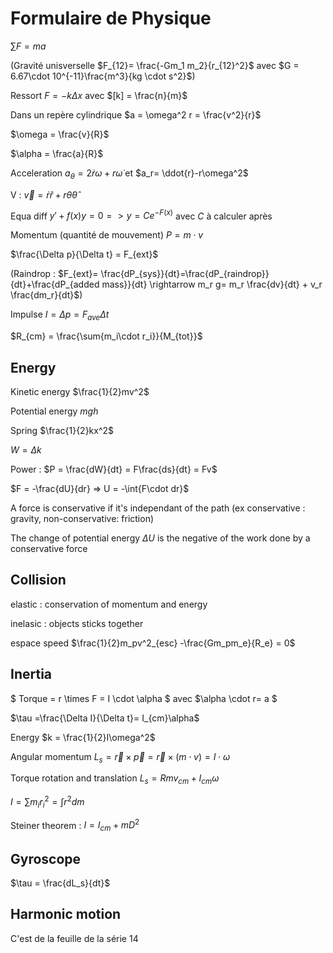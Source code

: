# Formulaire de Physique

$\sum F = ma$

(Gravité unisverselle $F_{12}= \frac{-Gm_1 m_2}{r_{12}^2}$ avec $G = 6.67\cdot 10^{-11}\frac{m^3}{kg \cdot s^2}$)

Ressort $F = -k\Delta x$ avec $[k] = \frac{n}{m}$

Dans un repère cylindrique $a = \omega^2 r = \frac{v^2}{r}$

$\omega = \frac{v}{R}$

$\alpha = \frac{a}{R}$

Acceleration $a_{\theta}= 2\dot{r}\omega+r\dot{\omega}$ et $a_r= \ddot{r}-r\omega^2$

V : $\vec{v} = \dot{r}\hat{r}+ r\dot{\theta}\hat{\theta}$

Equa diff $y' + f(x)y = 0 =>y = C e^{-F(x)}$ avec $C$ à calculer après

Momentum (quantité de mouvement) $P = m \cdot v$

$\frac{\Delta p}{\Delta t} = F_{ext}$

(Raindrop : $F_{ext}= \frac{dP_{sys}}{dt}=\frac{dP_{raindrop}}{dt}+\frac{dP_{added mass}}{dt} \rightarrow m_r g= m_r \frac{dv}{dt} + v_r \frac{dm_r}{dt}$)

Impulse $I = \Delta p = F_{ave} \Delta t$

$R_{cm} = \frac{\sum{m_i\cdot r_i}}{M_{tot}}$

## Energy

Kinetic energy $\frac{1}{2}mv^2$

Potential energy $mgh$

Spring $\frac{1}{2}kx^2$

$W = \Delta k$

Power : $P = \frac{dW}{dt} = F\frac{ds}{dt} = Fv$

$F = -\frac{dU}{dr} => U = -\int{F\cdot dr}$

A force is conservative if it's independant of the path (ex conservative : gravity, non-conservative: friction)

The change of potential energy $\Delta U$ is the negative of the work done by a conservative force

## Collision

elastic : conservation of momentum and energy

inelasic : objects sticks together

espace speed $\frac{1}{2}m_pv^2_{esc} -\frac{Gm_pm_e}{R_e} = 0$

## Inertia

$ Torque = r \times F = I \cdot \alpha $ avec $\alpha \cdot r= a $

$\tau =\frac{\Delta I}{\Delta t}= I_{cm}\alpha$

Energy $k = \frac{1}{2}I\omega^2$

Angular momentum $L_s = \vec{r} \times \vec{p} =  \vec{r} \times (m\cdot v) = I\cdot \omega$

Torque rotation and translation $L_s= Rmv_{cm}+I_{cm}\omega$

$I = \sum m_i r_i^2 = \int r^2 dm$

Steiner theorem : $I = I_{cm} + mD^2$

## Gyroscope

$\tau = \frac{dL_s}{dt}$

## Harmonic motion

C'est de la feuille de la série 14

